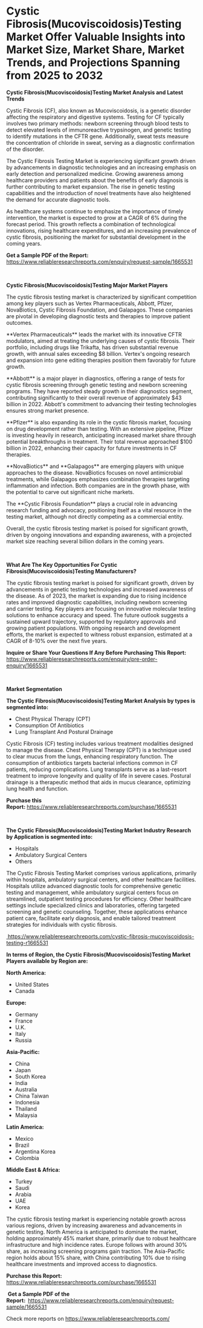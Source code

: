 <p><h1>Cystic Fibrosis(Mucoviscoidosis)Testing Market Offer Valuable Insights into Market Size, Market Share, Market Trends, and Projections Spanning from 2025 to 2032</h1></p><p><strong>Cystic Fibrosis(Mucoviscoidosis)Testing Market Analysis and Latest Trends</strong></p>
<p><p>Cystic Fibrosis (CF), also known as Mucoviscoidosis, is a genetic disorder affecting the respiratory and digestive systems. Testing for CF typically involves two primary methods: newborn screening through blood tests to detect elevated levels of immunoreactive trypsinogen, and genetic testing to identify mutations in the CFTR gene. Additionally, sweat tests measure the concentration of chloride in sweat, serving as a diagnostic confirmation of the disorder.</p><p>The Cystic Fibrosis Testing Market is experiencing significant growth driven by advancements in diagnostic technologies and an increasing emphasis on early detection and personalized medicine. Growing awareness among healthcare providers and patients about the benefits of early diagnosis is further contributing to market expansion. The rise in genetic testing capabilities and the introduction of novel treatments have also heightened the demand for accurate diagnostic tools.</p><p>As healthcare systems continue to emphasize the importance of timely intervention, the market is expected to grow at a CAGR of 6% during the forecast period. This growth reflects a combination of technological innovations, rising healthcare expenditures, and an increasing prevalence of cystic fibrosis, positioning the market for substantial development in the coming years.</p></p>
<p><strong>Get a Sample PDF of the Report:&nbsp;</strong> <a href="https://www.reliableresearchreports.com/enquiry/request-sample/1665531?utm_campaign=2098&utm_medium=2&utm_source=Github&utm_content=ia&utm_term=03032025&utm_id=cystic-fibrosismucoviscoidosistesting">https://www.reliableresearchreports.com/enquiry/request-sample/1665531</a></p>
<p>&nbsp;</p>
<p><strong>Cystic Fibrosis(Mucoviscoidosis)Testing Major Market Players</strong></p>
<p><p>The cystic fibrosis testing market is characterized by significant competition among key players such as Vertex Pharmaceuticals, Abbott, Pfizer, NovaBiotics, Cystic Fibrosis Foundation, and Galapagos. These companies are pivotal in developing diagnostic tests and therapies to improve patient outcomes.</p><p>**Vertex Pharmaceuticals** leads the market with its innovative CFTR modulators, aimed at treating the underlying causes of cystic fibrosis. Their portfolio, including drugs like Trikafta, has driven substantial revenue growth, with annual sales exceeding $8 billion. Vertex's ongoing research and expansion into gene editing therapies position them favorably for future growth.</p><p>**Abbott** is a major player in diagnostics, offering a range of tests for cystic fibrosis screening through genetic testing and newborn screening programs. They have reported steady growth in their diagnostics segment, contributing significantly to their overall revenue of approximately $43 billion in 2022. Abbott's commitment to advancing their testing technologies ensures strong market presence.</p><p>**Pfizer** is also expanding its role in the cystic fibrosis market, focusing on drug development rather than testing. With an extensive pipeline, Pfizer is investing heavily in research, anticipating increased market share through potential breakthroughs in treatment. Their total revenue approached $100 billion in 2022, enhancing their capacity for future investments in CF therapies.</p><p>**NovaBiotics** and **Galapagos** are emerging players with unique approaches to the disease. NovaBiotics focuses on novel antimicrobial treatments, while Galapagos emphasizes combination therapies targeting inflammation and infection. Both companies are in the growth phase, with the potential to carve out significant niche markets.</p><p>The **Cystic Fibrosis Foundation** plays a crucial role in advancing research funding and advocacy, positioning itself as a vital resource in the testing market, although not directly competing as a commercial entity.</p><p>Overall, the cystic fibrosis testing market is poised for significant growth, driven by ongoing innovations and expanding awareness, with a projected market size reaching several billion dollars in the coming years.</p></p>
<p>&nbsp;</p>
<p><strong>What Are The Key Opportunities For Cystic Fibrosis(Mucoviscoidosis)Testing Manufacturers?</strong></p>
<p><p>The cystic fibrosis testing market is poised for significant growth, driven by advancements in genetic testing technologies and increased awareness of the disease. As of 2023, the market is expanding due to rising incidence rates and improved diagnostic capabilities, including newborn screening and carrier testing. Key players are focusing on innovative molecular testing solutions to enhance accuracy and speed. The future outlook suggests a sustained upward trajectory, supported by regulatory approvals and growing patient populations. With ongoing research and development efforts, the market is expected to witness robust expansion, estimated at a CAGR of 8-10% over the next five years.</p></p>
<p><strong>Inquire or Share Your Questions If Any Before Purchasing This Report:</strong> <a href="https://www.reliableresearchreports.com/enquiry/pre-order-enquiry/1665531?utm_campaign=2098&utm_medium=2&utm_source=Github&utm_content=ia&utm_term=03032025&utm_id=cystic-fibrosismucoviscoidosistesting">https://www.reliableresearchreports.com/enquiry/pre-order-enquiry/1665531</a></p>
<p>&nbsp;</p>
<p><strong>Market Segmentation</strong></p>
<p><strong>The Cystic Fibrosis(Mucoviscoidosis)Testing Market Analysis by types is segmented into:</strong></p>
<p><ul><li>Chest Physical Therapy (CPT)</li><li>Consumption Of Antibiotics</li><li>Lung Transplant And Postural Drainage</li></ul></p>
<p><p>Cystic Fibrosis (CF) testing includes various treatment modalities designed to manage the disease. Chest Physical Therapy (CPT) is a technique used to clear mucus from the lungs, enhancing respiratory function. The consumption of antibiotics targets bacterial infections common in CF patients, reducing complications. Lung transplants serve as a last-resort treatment to improve longevity and quality of life in severe cases. Postural drainage is a therapeutic method that aids in mucus clearance, optimizing lung health and function.</p></p>
<p><strong>Purchase this Report:&nbsp;</strong><a href="https://www.reliableresearchreports.com/purchase/1665531?utm_campaign=2098&utm_medium=2&utm_source=Github&utm_content=ia&utm_term=03032025&utm_id=cystic-fibrosismucoviscoidosistesting">https://www.reliableresearchreports.com/purchase/1665531</a></p>
<p>&nbsp;</p>
<p><strong>The Cystic Fibrosis(Mucoviscoidosis)Testing Market Industry Research by Application is segmented into:</strong></p>
<p><ul><li>Hospitals</li><li>Ambulatory Surgical Centers</li><li>Others</li></ul></p>
<p><p>The Cystic Fibrosis Testing Market comprises various applications, primarily within hospitals, ambulatory surgical centers, and other healthcare facilities. Hospitals utilize advanced diagnostic tools for comprehensive genetic testing and management, while ambulatory surgical centers focus on streamlined, outpatient testing procedures for efficiency. Other healthcare settings include specialized clinics and laboratories, offering targeted screening and genetic counseling. Together, these applications enhance patient care, facilitate early diagnosis, and enable tailored treatment strategies for individuals with cystic fibrosis.</p></p>
<p><a href="https://www.reliableresearchreports.com/cystic-fibrosis-mucoviscoidosis-testing-r1665531?utm_campaign=2098&utm_medium=2&utm_source=Github&utm_content=ia&utm_term=03032025&utm_id=cystic-fibrosismucoviscoidosistesting">&nbsp;https://www.reliableresearchreports.com/cystic-fibrosis-mucoviscoidosis-testing-r1665531</a></p>
<p><strong>In terms of Region, the Cystic Fibrosis(Mucoviscoidosis)Testing Market Players available by Region are:</strong></p>
<p>
    <p> <strong> North America: </strong>
        <ul>
            <li>United States</li>
            <li>Canada</li>
        </ul>
        </p> 
    <p> <strong> Europe: </strong>
        <ul>
            <li>Germany</li>
            <li>France</li>
            <li>U.K.</li>
            <li>Italy</li>
            <li>Russia</li>
        </ul>
        </p> 
    <p> <strong> Asia-Pacific: </strong>
        <ul>
            <li>China</li>
            <li>Japan</li>
            <li>South Korea</li>
            <li>India</li>
            <li>Australia</li>
            <li>China Taiwan</li>
            <li>Indonesia</li>
            <li>Thailand</li>
            <li>Malaysia</li>
        </ul>
        </p> 
    <p> <strong> Latin America: </strong>
        <ul>
            <li>Mexico</li>
            <li>Brazil</li>
            <li>Argentina Korea</li>
            <li>Colombia</li>
        </ul>
        </p> 
    <p> <strong> Middle East & Africa: </strong>
        <ul>
            <li>Turkey</li>
            <li>Saudi</li>
            <li>Arabia</li>
            <li>UAE</li>
            <li>Korea</li>
        </ul>
    </p>
    </p>
<p><p>The cystic fibrosis testing market is experiencing notable growth across various regions, driven by increasing awareness and advancements in genetic testing. North America is anticipated to dominate the market, holding approximately 45% market share, primarily due to robust healthcare infrastructure and high incidence rates. Europe follows with around 30% share, as increasing screening programs gain traction. The Asia-Pacific region holds about 15% share, with China contributing 10% due to rising healthcare investments and improved access to diagnostics.</p></p>
<p><strong>Purchase this Report: </strong><a href="https://www.reliableresearchreports.com/purchase/1665531?utm_campaign=2098&utm_medium=2&utm_source=Github&utm_content=ia&utm_term=03032025&utm_id=cystic-fibrosismucoviscoidosistesting">https://www.reliableresearchreports.com/purchase/1665531</a></p>
<p>&nbsp;<strong>Get a Sample PDF of the Report:&nbsp;&nbsp;</strong><a href="https://www.reliableresearchreports.com/enquiry/request-sample/1665531?utm_campaign=2098&utm_medium=2&utm_source=Github&utm_content=ia&utm_term=03032025&utm_id=cystic-fibrosismucoviscoidosistesting">https://www.reliableresearchreports.com/enquiry/request-sample/1665531</a></p>
<p><strong></strong></p>
<p>Check more reports on <a href="https://www.reliableresearchreports.com/?utm_campaign=2098&utm_medium=2&utm_source=Github&utm_content=ia&utm_term=03032025&utm_id=cystic-fibrosismucoviscoidosistesting">https://www.reliableresearchreports.com/</a></p>